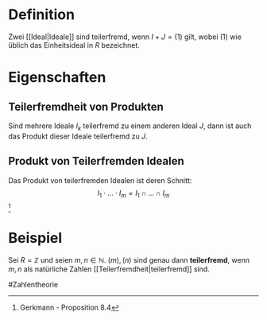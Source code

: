 # Definition
Zwei [[Ideal|Ideale]] sind teilerfremd, wenn $I + J = (1)$ gilt, wobei $(1)$ wie üblich das Einheitsideal in $R$ bezeichnet.

# Eigenschaften
## Teilerfremdheit von Produkten
Sind mehrere Ideale $I_k$ teilerfremd zu einem anderen Ideal $J$, dann ist auch das Produkt dieser Ideale teilerfremd zu $J$.

## Produkt von Teilerfremden Idealen
Das Produkt von teilerfremden Idealen ist deren Schnitt:
$$I_1 \cdot \dots\cdot I_m = I_1 \cap \dots \cap I_m$$[^1]

# Beispiel
Sei $R = \mathbb{Z}$ und seien $m, n \in \mathbb{N}$. $(m),(n)$ sind genau dann **teilerfremd**, wenn $m ,n$ als natürliche Zahlen [[Teilerfremdheit|teilerfremd]] sind.


#Zahlentheorie 

[^1]: Gerkmann - Proposition 8.4
